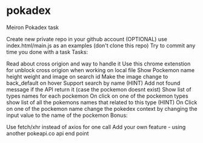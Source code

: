 # pokadex
Meiron Pokadex task

Create new private repo in your github account
(OPTIONAL) use index.html/main.js as an examples (don't clone this repo)
Try to commit any time you done with a task
Tasks:

Read about cross origion and way to handle it
Use this chrome extenstion for unblock cross origion when working on local file
Show Pockemon name height weight and image on search id
Make the image change to back_default on hover
Support search by name (HINT)
Add not found message if the API return it (case the pockemon doesnt exist)
Show list of types names for each pockemon
On click on one of the pockemon types show list of all the pokemons names that related to this type (HINT)
On Click on one of the pockemon name change the pokedex context by changing the input value to the name of the pockemon
Bonus:

Use fetch/xhr instead of axios for one call
Add your own feature - using another pokeapi.co api end point